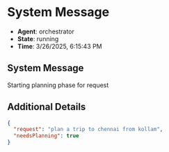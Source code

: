 # System Message

- **Agent**: orchestrator
- **State**: running
- **Time**: 3/26/2025, 6:15:43 PM

## System Message

Starting planning phase for request

## Additional Details

```json
{
  "request": "plan a trip to chennai from kollam",
  "needsPlanning": true
}
```

